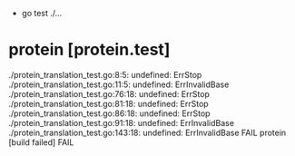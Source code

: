 + go test ./...
# protein [protein.test]
./protein_translation_test.go:8:5: undefined: ErrStop
./protein_translation_test.go:11:5: undefined: ErrInvalidBase
./protein_translation_test.go:76:18: undefined: ErrStop
./protein_translation_test.go:81:18: undefined: ErrStop
./protein_translation_test.go:86:18: undefined: ErrStop
./protein_translation_test.go:91:18: undefined: ErrInvalidBase
./protein_translation_test.go:143:18: undefined: ErrInvalidBase
FAIL	protein [build failed]
FAIL
